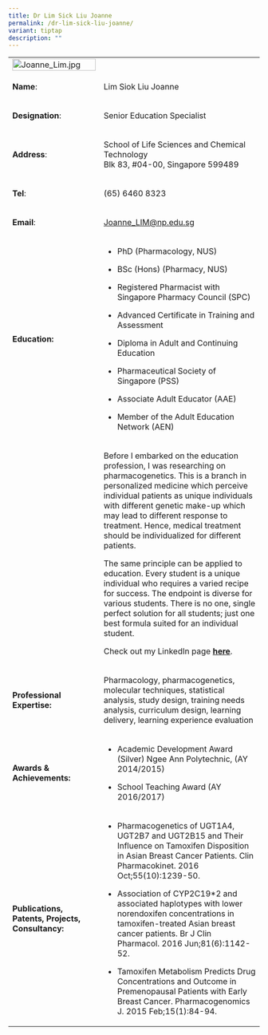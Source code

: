 ```yaml
---
title: Dr Lim Sick Liu Joanne
permalink: /dr-lim-sick-liu-joanne/
variant: tiptap
description: ""
---
```

<table>
<tbody>
<tr>
<td rowspan="1" colspan="1">
<div class="isomer-image-wrapper">
<img style="width: 100%" height="auto" width="100%" alt="Joanne_Lim.jpg" src="https://graduation.np.edu.sg/staffdirectory/lsct/PublishingImages/Joanne_Lim.jpg">
</div>
</td>
<td rowspan="1" colspan="1">
<p></p>
</td>
</tr>
<tr>
<td rowspan="1" colspan="1">
<p><strong>Name</strong>:&nbsp;&nbsp;&nbsp;&nbsp;&nbsp;&nbsp;&nbsp;&nbsp;&nbsp;&nbsp;&nbsp;&nbsp;&nbsp;&nbsp;&nbsp;&nbsp;&nbsp;&nbsp;&nbsp;&nbsp;&nbsp;&nbsp;&nbsp;&nbsp;&nbsp;</p>
</td>
<td rowspan="1" colspan="1">
<p>Lim Siok Liu Joanne</p>
</td>
</tr>
<tr>
<td rowspan="1" colspan="1">
<p>​<strong>Designation</strong>:</p>
</td>
<td rowspan="1" colspan="1">
<p>​Senior ​E​ducation Specialist</p>
</td>
</tr>
<tr>
<td rowspan="1" colspan="1">
<p><strong>Address</strong>: ​</p>
</td>
<td rowspan="1" colspan="1">
<p>School of Life Sciences and Chemical Technology
<br>Blk 83, #04-00, Singapore 599489​</p>
</td>
</tr>
<tr>
<td rowspan="1" colspan="1">
<p><strong>Tel</strong>: &nbsp;&nbsp;&nbsp; ​</p>
</td>
<td rowspan="1" colspan="1">
<p>(65) 6460 8323</p>
</td>
</tr>
<tr>
<td rowspan="1" colspan="1">
<p><strong>Email</strong>: ​</p>
</td>
<td rowspan="1" colspan="1">
<p><a href="mailto:Joanne_LIM@np.edu.sg" rel="noopener noreferrer nofollow" target="_blank">Joanne_LIM@np.edu.sg</a>
</p>
</td>
</tr>
<tr>
<td rowspan="1" colspan="1">
<p><strong>Education:</strong>
</p>
</td>
<td rowspan="1" colspan="1">
<ul data-tight="true" class="tight">
<li>
<p>PhD (Pharmacology, NUS)</p>
</li>
<li>
<p>BSc (Hons) (Pharmacy, NUS)</p>
</li>
<li>
<p>​Registered Pharmacist with Singapore Pharmacy Council (SPC)</p>
</li>
<li>
<p>Advanced Certificate in Training and Assessment</p>
</li>
<li>
<p>Diploma in Adult and Continuing Education</p>
</li>
<li>
<p>Pharmaceutical Society of Singapore (PSS)</p>
</li>
<li>
<p>Associate Adult Educator (AAE)</p>
</li>
<li>
<p>Member of the Adult Education Network (AEN)</p>
</li>
</ul>
</td>
</tr>
<tr>
<td rowspan="1" colspan="1">
<p></p>
</td>
<td rowspan="1" colspan="1">
<p>Before I embarked on the education profession, I was researching on pharmacogenetics.
This is a branch in personalized medicine which perceive individual patients
as unique individuals with different genetic make-up which may lead to
different response to treatment. Hence, medical treatment should be individualized
for different patients.</p>
<p>The same principle can be applied to education. Every student is a unique
individual who requires a varied recipe for success. The endpoint is diverse
for various students. There is no one, single perfect solution for all
students; just one best formula suited for an individual student.</p>
<p>Check out my LinkedIn page <strong><a href="https://www.linkedin.com/in/joanne-lim-07a24844/" rel="noopener noreferrer nofollow" target="_blank">here</a></strong>.&nbsp;</p>
</td>
</tr>
<tr>
<td rowspan="1" colspan="1">
<p><strong>Professional Expertise:</strong>
</p>
</td>
<td rowspan="1" colspan="1">
<p>Pharmacology, pharmacogenetics, molecular techniques, statistical analysis,
study design, training needs analysis, curriculum design, learning delivery,
learning experience evaluation</p>
</td>
</tr>
<tr>
<td rowspan="1" colspan="1">
<p><strong>Awards &amp; Achievements​:</strong>
</p>
</td>
<td rowspan="1" colspan="1">
<ul data-tight="true" class="tight">
<li>
<p>​​Academic Development Award (Silver) Ngee Ann Polytechnic, (AY 2014/2015)</p>
</li>
<li>
<p>School Teaching Award (AY 2016/2017)</p>
</li>
</ul>
</td>
</tr>
<tr>
<td rowspan="1" colspan="1">
<p><strong>Publications, Patents, Projects, Consultancy:</strong>
</p>
</td>
<td rowspan="1" colspan="1">
<ul data-tight="true" class="tight">
<li>
<p>Pharmacogenetics of UGT1A4, UGT2B7 and UGT2B15 and Their Influence on
Tamoxifen Disposition in Asian Breast Cancer Patients. Clin Pharmacokinet.
2016 Oct;55(10):1239-50.</p>
</li>
<li>
<p>Association of CYP2C19*2 and associated haplotypes with lower norendoxifen
concentrations in tamoxifen-treated Asian breast cancer patients. Br J
Clin Pharmacol. 2016 Jun;81(6):1142-52.</p>
</li>
<li>
<p>Tamoxifen Metabolism Predicts Drug Concentrations and Outcome in Premenopausal
Patients with Early Breast Cancer. Pharmacogenomics J. 2015 Feb;15(1):84-94.</p>
</li>
</ul>
</td>
</tr>
</tbody>
</table>
<p></p>